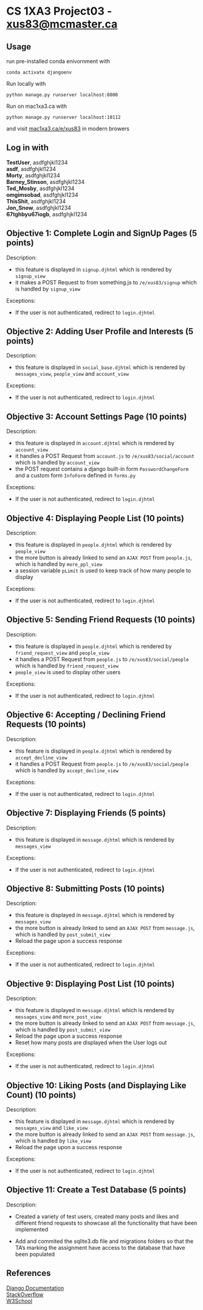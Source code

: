 # CS 1XA3 Project03 - <xus83@mcmaster.ca>
## Usage
run pre-installed conda enivornment with
```
conda activate djangoenv
```

Run locally with
```
python manage.py runserver localhost:8000
```
Run on mac1xa3.ca with
```
python manage.py runserver localhost:10112
```

and visit [mac1xa3.ca/e/xus83](https://mac1xa3.ca/e/xus83) in modern browers 

## Log in with
**TestUser**, asdfghjkl1234\
**asdf**, asdfghjkl1234\
**Morty**, asdfghjkl1234\
**Barney_Stinson**, asdfghjkl1234\
**Ted_Mosby**, asdfghjkl1234\
**omgimsobad**, asdfghjkl1234\
**ThisShit**, asdfghjkl1234\
**Jon_Snow**, asdfghjkl1234\
**67tghbyu67iogb**, asdfghjkl1234

## Objective 1: Complete Login and SignUp Pages (5 points)

Description:
- this feature is displayed in `signup.djhtml` which is rendered by `signup_view`
- it makes a POST Request to from something.js to `/e/xus83/signup` which is handled by `signup_view`

Exceptions:
- If the user is not authenticated, redirect to `login.djhtml`

## Objective 2: Adding User Profile and Interests (5 points)
Description:
- this feature is displayed in `social_base.djhtml` which is rendered by `messages_view`, `people_view` and `account_view`

Exceptions:
- If the user is not authenticated, redirect to `login.djhtml`

## Objective 3: Account Settings Page (10 points)
Description:
- this feature is displayed in `account.djhtml` which is rendered by `account_view`
- it handles a POST Request from `account.js` to `/e/xus83/social/account` which is handled by `account_view`
- the POST request contains a django built-in form `PasswordChangeForm` and a custom form `InfoForm` defined in `forms.py`

Exceptions:
- If the user is not authenticated, redirect to `login.djhtml`

##  Objective 4: Displaying People List (10 points)
Description:
- this feature is displayed in `people.djhtml` which is rendered by `people_view`
- the more button is already linked to send an `AJAX POST` from `people.js`, which is handled by `more_ppl_view`
- a session variable `pLimit` is used to keep track of how many people to display

Exceptions:
- If the user is not authenticated, redirect to `login.djhtml`

##  Objective 5: Sending Friend Requests (10 points)
Description:
- this feature is displayed in `people.djhtml` which is rendered by `friend_request_view` and `people_view`
- it handles a POST Request from `people.js` to `/e/xus83/social/people` which is handled by `friend_request_view`
- `people_view` is used to display other users

Exceptions:
- If the user is not authenticated, redirect to `login.djhtml`

## Objective 6: Accepting / Declining Friend Requests (10 points)
Description:
- this feature is displayed in `people.djhtml` which is rendered by `accept_decline_view`
- it handles a POST Request from `people.js` to `/e/xus83/social/people` which is handled by `accept_decline_view`

Exceptions:
- If the user is not authenticated, redirect to `login.djhtml`

## Objective 7: Displaying Friends (5 points)
Description:
- this feature is displayed in `message.djhtml` which is rendered by `messages_view`

Exceptions:
- If the user is not authenticated, redirect to `login.djhtml`

## Objective 8: Submitting Posts (10 points)
Description:
- this feature is displayed in `message.djhtml` which is rendered by `messages_view`
- the more button is already linked to send an `AJAX POST` from `message.js`, which is handled by `post_submit_view`
- Reload the page upon a success response

Exceptions:
- If the user is not authenticated, redirect to `login.djhtml`

## Objective 9: Displaying Post List (10 points)
Description:
- this feature is displayed in `message.djhtml` which is rendered by `messages_view` and `more_post_view`
- the more button is already linked to send an `AJAX POST` from `message.js`, which is handled by `post_submit_view`
- Reload the page upon a success response
- Reset how many posts are displayed when the User logs out

Exceptions:
- If the user is not authenticated, redirect to `login.djhtml`

##  Objective 10: Liking Posts (and Displaying Like Count) (10 points)
Description:
- this feature is displayed in `message.djhtml` which is rendered by `messages_view` and `like_view`
- the more button is already linked to send an `AJAX POST` from `message.js`, which is handled by `like_view`
- Reload the page upon a success response

Exceptions:
- If the user is not authenticated, redirect to `login.djhtml`

## Objective 11: Create a Test Database (5 points)
Description:
- Created a variety of test users, created many posts and likes and different friend requests to showcase all the functionality that have been implemented

-  Add and commited the sqlite3.db file and migrations folders so that the TA’s marking the assignment have access to the database that have been populated

## References
[Django Documentation](https://docs.djangoproject.com/en/3.0/)\
[StackOverflow](https://stackoverflow.com/questions/7837033/valueerror-cannot-add-instance-is-on-database-default-value-is-on-databas/7999014)\
[W3School](https://www.w3schools.com/js/js_ajax_intro.asp)